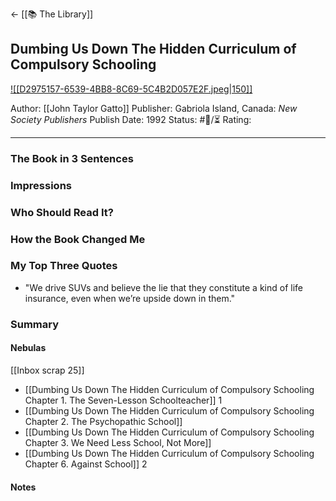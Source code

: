 <- [[📚 The Library]]
## Dumbing Us Down The Hidden Curriculum of Compulsory Schooling

[ ![[D2975157-6539-4BB8-8C69-5C4B2D057E2F.jpeg|150]] ](https://www.amazon.com/Dumbing-Down-Curriculum-Compulsory-Schooling/dp/0865718547)

Author: [[John Taylor Gatto]]
Publisher: Gabriola Island, Canada: _New Society Publishers_
Publish Date: 1992
Status: #💫/⏳ 
Rating:

___

### The Book in 3 Sentences



### Impressions



### Who Should Read It?



### How the Book Changed Me



### My Top Three Quotes

- "We drive SUVs and believe the lie that they constitute a kind of life insurance, even when we’re upside down in them." 

### Summary



#### Nebulas

[[Inbox scrap 25]]

- [[Dumbing Us Down The Hidden Curriculum of Compulsory Schooling Chapter 1. The Seven-Lesson Schoolteacher]] 1
- [[Dumbing Us Down The Hidden Curriculum of Compulsory Schooling Chapter 2. The Psychopathic School]]
- [[Dumbing Us Down The Hidden Curriculum of Compulsory Schooling Chapter 3. We Need Less School, Not More]]
- [[Dumbing Us Down The Hidden Curriculum of Compulsory Schooling Chapter 6. Against School]] 2

#### Notes

